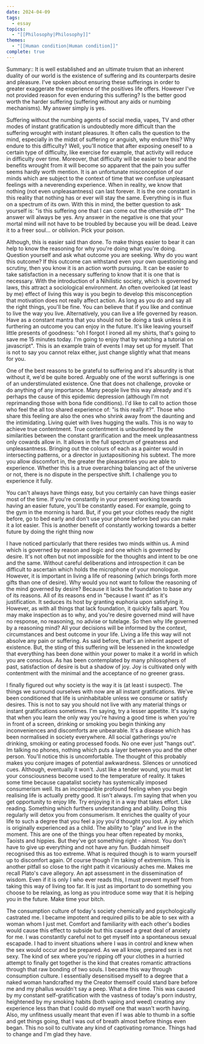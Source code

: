 ```yaml
---
date: 2024-04-09
tags:
  - essay
topics:
  - "[[Philosophy|Philosophy]]"
themes:
  - "[[Human condition|Human condition]]"
complete: true
---
```


Summary::
It is well established and an ultimate truism that an inherent duality of our world is the existence of suffering and its counterparts desire and pleasure. I've spoken about ensuring these sufferings in order to greater exaggerate the experience of the positives life offers. However I've not provided reason for even enduring this suffering? Is the better good worth the harder suffering (suffering without any aids or numbing mechanisms). My answer simply is yes. 

Suffering without the numbing agents of social media, vapes, TV and other modes of instant gratification is undoubtedly more difficult than the suffering wrought with instant pleasures. It often calls the question to the mind, especially in the midst of suffering or anguish, why endure this? Why endure to this difficulty? Well, you'll notice that after exposing oneself to a certain type of difficulty, like exercise for example, that activity will reduce in difficulty over time. Moreover, that difficulty will be easier to bear and the benefits wrought from it will become so apparent that the pain you suffer seems hardly worth mention. It is an unfortunate misconception of our minds which are subject to the context of time that we confuse unpleasant feelings with a neverending experience. When in reality, we know that nothing (not even unpleasantness) can last forever. It is the one constant in this reality that nothing has or ever will stay the same. Everything is in flux on a spectrum of its own. With this in mind, the better question to ask yourself is: "is this suffering one that I can come out the otherside of?" The answer will always be yes. Any answer in the negative is one that your mortal mind will not have to be troubled by because you will be dead. Leave it to a freer soul... or oblivion. Pick your poison.

Although, this is easier said than done. To make things easier to bear it can help to know the reasoning for why you're doing what you're doing. Question yourself and ask what outcome you are seeking. Why do you want this outcome? If this outcome can withstand even your own questioning and scrutiny, then you know it is an action worth pursuing. It can be easier to take satisfaction in a necessary suffering to know that it is one that is necessary. With the introduction of a Nihilistic society, which is governed by laws, this attract a sociological environment. An often overlooked (at least by me) effect of living this way is you begin to develop this misconception that motivation does not really affect action. As long as you do and say all the right things, you'll be fine. You can believe that if you like and continue to live the way you live. Alternatively, you can live a life governed by reason. Have as a constant mantra that you should not be doing a task unless it is furthering an outcome you can enjoy in the future. It's like leaving yourself little presents of goodness: "oh I forgot I ironed all my shirts, that's going to save me 15 minutes today. I'm going to enjoy that by watching a tutorial on javascript". This is an example train of events I may set up for myself. That is not to say you cannot relax either, just change slightly what that means for you.

One of the best reasons to be grateful to suffering and it's absurdity is that without it, we'd be quite bored. Arguably one of the worst sufferings is one of an understimulated existence. One that does not challenge, provoke or do anything of any importance. Many people live this way already and it's perhaps the cause of this epidemic depression (although I'm not reprimanding those with bona fide conditions). I'd like to call to action those who feel the all too shared experience of: "is this really it?". Those who share this feeling are also the ones who shrink away from the daunting and the intimidating. Living quiet with lives hugging the walls. This is no way to achieve true contentment. True contentment is unburdened by the similarities between the constant grarification and the meek unpleasantness only cowards allow in. It allows in the full spectrum of greatness and unpleasantness. Bringing out the colours of each as a painter would in intersecting patterns, or a director in juxtapositioning his subtext. The more you allow discomfort in, the greater the pleasantries you are able to experience. Whether this is a true overarching balancing act of the universe or not, there is no dispute in the perspective shift. I challenge you to experience it fully.

You can't always have things easy, but you certainly can have things easier most of the time. If you're constantly in your present working towards having an easier future, you'll be constantly eased. For example, going to the gym in the morning is hard. But, if you get your clothes ready the night before, go to bed early and don't use your phone before bed you can make it a lot easier. This is another benefit of constantly working towards a better future by doing the right thing now

I have noticed particularly that there resides two minds within us. A mind which is governed by reason and logic and one which is governed by desire. It's not often but not impossible for the thoughts and intent to be one and the same. Without careful deliberations and introspection it can be difficult to ascertain which holds the microphone of your monologue. However, it is important in living a life of reasoning (which brings forth more gifts than one of desire). Why would you not want to follow the reasoning of the mind governed by desire? Because it lacks the foundation to base any of its reasons. All of its reasons end in "because I want it" as it's justification. It seduces its host by granting euphoria upon satisfying it. However, as with all things that lack foundation, it quickly falls apart. You may make inspection as to why, and you're desire governed mind will have no response, no reasoning, no advise or tutelage. So then why life governed by a reasoning mind? All your decisions will be informed by the context, circumstances and best outcome in your life. Living a life this way will not absolve any pain or suffering. As said before, that's an inherint aspect of existence. But, the sting of this suffering will be lessened in the knowledge that everything has been done within your power to make it a world in which you are conscious. As has been contemplated by many philosophers of past, satisfaction of desire is but a shadow of joy. Joy is cultivated only with contentment with the minimal and the acceptance of no greener grass. 

I finally figured out why society is the way it is (at least i suspect). The things we surround ourselves with now are all instant gratifications. We've been conditioned that life is uninhabitable unless we consume or satisfy desires. This is not to say you should not live with any material things or instant gratifications sometimes. I'm saying, try a lesser appetite. It's saying that when you learn the only way you're having a good time is when you're in front of a screen, drinking or smoking you begin thinking any inconveniences and discomforts are unbearable. It's a disease which has been normalised in society everywhere. All social gatherings you're drinking, smoking or eating processed foods. No one ever just "hangs out". Im talking no phones, nothing which puts a layer between you and the other person. You'll notice this is uncomfortable. The thought of this probably makes you conjure images of potential awkwardness. Silences or unnoticed cues. Although, eventually it won't. Just like a tender wound, you must let your consciousness become used to the temperature of reality. It takes some time because capatalist society has systemically imposed consumerism well. 
Its an incomparible profound feeling when you begin realising life is actually pretty good. It isn't always. I'm saying that when you get opportunity to enjoy life. Try enjoying it in a way that takes effort. Like reading. Something which furthers understanding and ability. Doing this regularly will detox you from consumerism. It enriches the quality of your life to such a degree that you feel a joy you'd thought you lost. A joy which is originally experienced as a child. The ability to "play" and live in the moment. This are one of the things you hear often repeated by monks, Taoists and hippies. But they've got something right - almost. You don't have to give up everything and not have any fun. Buddah himself recognised this as too extreme. What is required though is to warm yourself up to discomfort again. Of course though I'm taking of extremism. This is another pitfall so close to the right path it vicariously aches me. Makes me recall Plato's cave allegory. An apt assessment in the dissemination of wisdom. Even if it is only I who ever reads this, I must prevent myself from taking this way of living too far. It is just as important to do something you choose to be relaxing, as long as you introduce some way that it is helping you in the future. Make time your bitch.

The consumption culture of today's society chemically and psychologically castrated me. I became impotent and required pills to be able to sex with a woman whom I just met. Comfort and familiarity with each other's bodies would cause this effect to subside but this caused a great deal of anxiety for me. I was constantly careful not to get myself into a spontaneous sexual escapade. I had to invent situations where I was in control and knew when the sex would occur and be prepared. As we all know, prepared sex is not sexy. The kind of sex where you're ripping off your clothes in a hurried attempt to finally get together is the kind that creates romantic attractions through that raw bonding of two souls. I became this way through consumption culture. I essentially desensitised myself to a degree that a naked woman handcrafted my the Creator themself could stand bare before me and my phallus wouldn't say a peep. What a dire time. This was caused by my constant self-gratification with the vastness of today's porn industry, heightened by my smoking habits (both vaping and weed) creating any experience less than that I could do myself one that wasn't worth having. Also, my unfitness usually meant that even if I was able to thumb in a softie and get things going, that I was out of breath almost before things even began. This no soil to cultivate any kind of captivating romance. Things had to change and I'm glad they have.